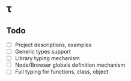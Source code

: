 # &tau;

## Todo

- [ ] Project descriptions, examples
- [ ] Generic types support
- [ ] Library typing mechanism
- [ ] Node/Browser globals definition mechanism
- [ ] Full typing for functions, class, object
